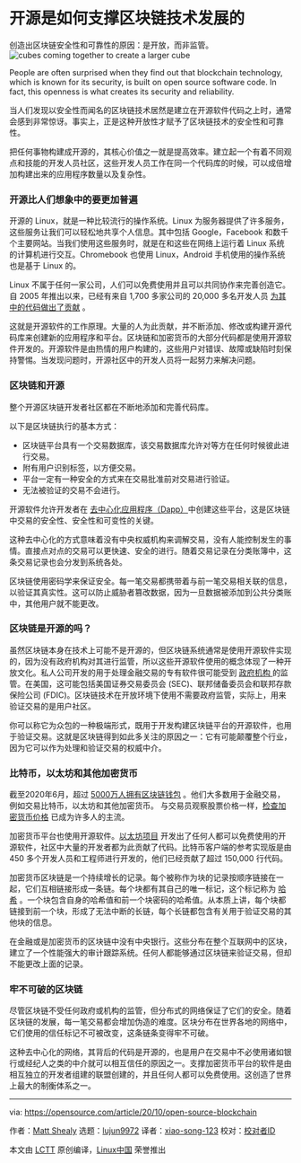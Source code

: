 [#]: collector: "lujun9972"
[#]: translator: "xiao-song-123"
[#]: reviewer: " "
[#]: publisher: " "
[#]: url: " "
[#]: subject: "How open source underpins blockchain technology"
[#]: via: "https://opensource.com/article/20/10/open-source-blockchain"
[#]: author: "Matt Shealy https://opensource.com/users/mshealy"

开源是如何支撑区块链技术发展的
======
创造出区块链安全性和可靠性的原因：是开放，而非监管。
![cubes coming together to create a larger cube][1]

People are often surprised when they find out that blockchain technology, which is known for its security, is built on open source software code. In fact, this openness is what creates its security and reliability.

当人们发现以安全性而闻名的区块链技术居然是建立在开源软件代码之上时，通常会感到非常惊讶。事实上，正是这种开放性才赋予了区块链技术的安全性和可靠性。

把任何事物构建成开源的，其核心价值之一就是提高效率。建立起一个有着不同观点和技能的开发人员社区，这些开发人员工作在同一个代码库的时候，可以成倍增加构建出来的应用程序数量以及复杂性。

### 开源比人们想象中的要更加普遍

开源的 Linux，就是一种比较流行的操作系统。Linux 为服务器提供了许多服务，这些服务让我们可以轻松地共享个人信息。其中包括 Google，Facebook 和数千个主要网站。当我们使用这些服务时，就是在和这些在网络上运行着 Linux 系统的计算机进行交互。Chromebook 也使用 Linux，Android 手机使用的操作系统也是基于 Linux 的。

Linux 不属于任何一家公司，人们可以免费使用并且可以共同协作来完善创造它。自 2005 年推出以来，已经有来自 1,700 多家公司的 20,000 多名开发人员  [为其中的代码做出了贡献][2] 。

这就是开源软件的工作原理。大量的人为此贡献，并不断添加、修改或构建开源代码库来创建新的应用程序和平台。区块链和加密货币的大部分代码都是使用开源软件开发的。开源软件是由热情的用户构建的，这些用户对错误、故障或缺陷时刻保持警惕。当发现问题时，开源社区中的开发人员将一起努力来解决问题。

### 区块链和开源

整个开源区块链开发者社区都在不断地添加和完善代码库。

以下是区块链执行的基本方式：

  * 区块链平台具有一个交易数据库，该交易数据库允许对等方在任何时候彼此进行交易。
  * 附有用户识别标签，以方便交易。
  * 平台一定有一种安全的方式来在交易批准前对交易进行验证。
  * 无法被验证的交易不会进行。



开源软件允许开发者在 [去中心化应用程序（Dapp）][3]中创建这些平台，这是区块链中交易的安全性、安全性和可变性的关键。

这种去中心化的方式意味着没有中央权威机构来调解交易，没有人能控制发生的事情。直接点对点的交易可以更快速、安全的进行。随着交易记录在分类账簿中，这条交易记录也会分发到系统各处。

区块链使用密码学来保证安全。每一笔交易都携带着与前一笔交易相关联的信息，以验证其真实性。这可以防止威胁者篡改数据，因为一旦数据被添加到公共分类账中，其他用户就不能更改。

### 区块链是开源的吗？

虽然区块链本身在技术上可能不是开源的，但区块链系统通常是使用开源软件实现的，因为没有政府机构对其进行监管，所以这些开源软件使用的概念体现了一种开放文化。私人公司开发的用于处理金融交易的专有软件很可能受到 [政府机构 ][4] 的监管。在美国，这可能包括美国证券交易委员会 (SEC)、联邦储备委员会和联邦存款保险公司 (FDIC)。区块链技术在开放环境下使用不需要政府监管，实际上，用来验证交易的是用户社区。

你可以称它为众包的一种极端形式，既用于开发构建区块链平台的开源软件，也用于验证交易。这就是区块链得到如此多关注的原因之一：它有可能颠覆整个行业，因为它可以作为处理和验证交易的权威中介。

### 比特币，以太坊和其他加密货币

截至2020年6月，超过  [5000万人拥有区块链钱包][5] 。他们大多数用于金融交易，例如交易比特币，以太坊和其他加密货币。 与交易员观察股票价格一样，[检查加密货币价格][6] 已成为许多人的主流。

加密货币平台也使用开源软件。[以太坊项目][7] 开发出了任何人都可以免费使用的开源软件，社区中大量的开发者都为此贡献了代码。比特币客户端的参考实现版是由 450 多个开发人员和工程师进行开发的，他们已经贡献了超过 150,000 行代码。

加密货币区块链是一个持续增长的记录。每个被称作为块的记录按顺序链接在一起，它们互相链接形成一条链。每个块都有其自己的唯一标记，这个标记称为 [哈希][8] 。一个块包含自身的哈希值和前一个块密码的哈希值。从本质上讲，每个块都链接到前一个块，形成了无法中断的长链，每个长链都包含有关用于验证交易的其他块的信息。

在金融或是加密货币的区块链中没有中央银行。这些分布在整个互联网中的区块，建立了一个性能强大的审计跟踪系统。任何人都能够通过区块链来验证交易，但却不能更改上面的记录。

### 牢不可破的区块链

尽管区块链不受任何政府或机构的监管，但分布式的网络保证了它们的安全。随着区块链的发展，每一笔交易都会增加伪造的难度。区块分布在世界各地的网络中，它们使用的信任标记不可被改变，这条链条变得牢不可破。

这种去中心化的网络，其背后的代码是开源的，也是用户在交易中不必使用诸如银行或经纪人之类的中介就可以相互信任的原因之一。支撑加密货币平台的软件是由相互独立的开发者组建的联盟创建的，并且任何人都可以免费使用。这创造了世界上最大的制衡体系之一。

--------------------------------------------------------------------------------

via: https://opensource.com/article/20/10/open-source-blockchain

作者：[Matt Shealy][a]
选题：[lujun9972][b]
译者：[xiao-song-123](https://github.com/xiao-song-123)
校对：[校对者ID](https://github.com/校对者ID)

本文由 [LCTT](https://github.com/LCTT/TranslateProject) 原创编译，[Linux中国](https://linux.cn/) 荣誉推出

[a]: https://opensource.com/users/mshealy
[b]: https://github.com/lujun9972
[1]: https://opensource.com/sites/default/files/styles/image-full-size/public/lead-images/cube_innovation_process_block_container.png?itok=vkPYmSRQ "cubes coming together to create a larger cube"
[2]: https://www.linuxfoundation.org/wp-content/uploads/2020/08/2020_kernel_history_report_082720.pdf
[3]: https://www.freecodecamp.org/news/what-is-a-dapp-a-guide-to-ethereum-dapps/
[4]: https://www.investopedia.com/ask/answers/063015/what-are-some-major-regulatory-agencies-responsible-overseeing-financial-institutions-us.asp
[5]: https://www.statista.com/statistics/647374/worldwide-blockchain-wallet-users/
[6]: https://www.okex.com/markets
[7]: https://ethereum.org/en/
[8]: https://opensource.com/article/18/7/bitcoin-blockchain-and-open-source
